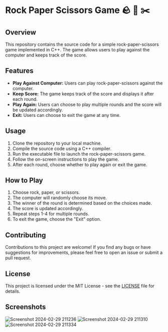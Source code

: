 # Rock Paper Scissors Game 🪨 📄 ✂️

## Overview

This repository contains the source code for a simple rock-paper-scissors game implemented in C++. The game allows users to play against the computer and keeps track of the score.


## Features

- **Play Against Computer:** Users can play rock-paper-scissors against the computer.
- **Keep Score:** The game keeps track of the score and displays it after each round.
- **Play Again:** Users can choose to play multiple rounds and the score will be updated accordingly.
- **Exit:** Users can choose to exit the game at any time.

## Usage

1. Clone the repository to your local machine.
2. Compile the source code using a C++ compiler.
3. Run the executable file to launch the rock-paper-scissors game.
4. Follow the on-screen instructions to play the game.
5. After each round, choose whether to play again or exit the game.

## How to Play

1. Choose rock, paper, or scissors.
2. The computer will randomly choose its move.
3. The winner of the round is determined based on the choices made.
4. The score is updated accordingly.
5. Repeat steps 1-4 for multiple rounds.
6. To exit the game, choose the "Exit" option.

## Contributing

Contributions to this project are welcome! If you find any bugs or have suggestions for improvements, please feel free to open an issue or submit a pull request.

## License

This project is licensed under the MIT License - see the [LICENSE](LICENSE) file for details.

## Screenshots

![Screenshot 2024-02-29 211236](https://github.com/omawchar007/Rock-Paper-Scissors-/assets/153804283/06657bb9-4c2f-4156-a111-e8989ab7ba66)
![Screenshot 2024-02-29 211310](https://github.com/omawchar007/Rock-Paper-Scissors-/assets/153804283/635d6c5a-6b2b-49c7-a848-2cd96d27215b)
![Screenshot 2024-02-29 211334](https://github.com/omawchar007/Rock-Paper-Scissors-/assets/153804283/24269c90-8112-4c77-b76c-67f3995d17b9)


